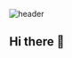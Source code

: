 ![header](https://capsule-render.vercel.app/api?type=transparent&color=auto&height=300&section=header&text=wook's%20&fontSize=90&FontAlign=0&FontAlignY=0&desc=profile&descAlign=0&DescAlignY=50)

## Hi there 👋
<!-- ![footer](https://capsule-render.vercel.app/api?section=footer&text=Profile) -->

<!--
**sys-Normal/sys-Normal** is a ✨ _special_ ✨ repository because its `README.md` (this file) appears on your GitHub profile.

Here are some ideas to get you started:

- 🔭 I’m currently working on ...
- 🌱 I’m currently learning ...
- 👯 I’m looking to collaborate on ...
- 🤔 I’m looking for help with ...
- 💬 Ask me about ...
- 📫 How to reach me: ...
- 😄 Pronouns: ...
- ⚡ Fun fact: ...
-->
